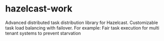 hazelcast-work
==============

Advanced distributed task distribution library for Hazelcast.  Customizable task load balancing with failover.  For example:  Fair task execution for multi tenant systems to prevent starvation